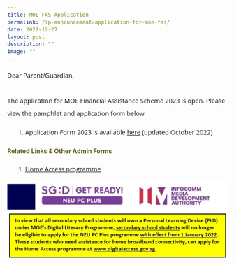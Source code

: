 ```yaml
---
title: MOE FAS Application
permalink: /lp-announcement/application-for-moe-fas/
date: 2022-12-27
layout: post
description: ""
image: ""
---
```

<p style="font-size:14.5px; line-height:2;font-family:Open Sans;">Dear Parent/Guardian,<br><br>
The application for MOE Financial Assistance Scheme 2023 is open.  
Please view the pamphlet and application form below.
<ol style="margin-top:5px;">
<li style="font-size:14.5px; line-height:2;margin-left:17px;font-family:Open Sans;">Application Form 2023 is available <a href="https://drive.google.com/file/d/1PRlPWjHMwP0L6l0HSmlzsTuaBwhgsIz5/view?usp=sharing" target="_blank" rel="noopener noreferrer">here</a> (updated October 2022)</li></ol>
</p>

<h4 style="color:#635f1a;font-weight:bold;">Related Links & Other Admin Forms</h4>
<ol style="margin-top:5px;">
<li style="font-size:14.5px; line-height:2;margin-left:17px;font-family:Open Sans;"><a href="https://www.digitalaccess.gov.sg/" target="_blank" rel="noopener noreferrer">Home Access programme</a></li>
</ol>
<img src="/images/HomeAccessIMDA-1024x357.jpg">